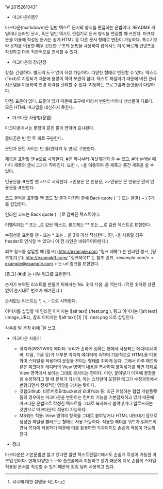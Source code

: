 "# 2015261043" 

- 마크다운이란?

마크다운(markdown)은 일반 텍스트 문서의 양식을 편집하는 문법이다. README 파일이나 온라인 문서, 혹은 일반 텍스트 편집기로 문서 양식을 편집할 때 쓰인다. 마크다운을 이용해 작성된 문서는 쉽게 HTML 등 다른 문서 형태로 변환이 가능하다. 특수기호와 문자를 이용한 매우 간단한 구조의 문법을 사용하여 웹에서도 더욱 빠르게 컨텐츠를 작성하고 더욱 직관적으로 인식할 수 있다.

- 마크다운의 장/단점

장점: 간결하다. 별도의 도구 없이 작성 가능하다. 다양한 형태로 변환할 수 있다. 텍스트(Text)로 저장되기 때문에 용량이 적어 보관이 쉽다. 텍스트 파일이기 때문에 버전 관리시스템을 이용하여 변경 이력을 관리할 수 있다. 지원하는 프로그램과 플랫폼이 다양하다.

단점: 표준이 없다. 표준이 없기 때문에 도구에 따라서 변환방식이나 생성물이 다르다. 모든 HTML 마크업을 대신하지 못한다.

- 마크다운 사용법(문법)

마크다운에서는 문장이 같은 줄에 연이어 표시된다.

줄바꿈은 빈 칸 두 개로 구분한다.

문단과 문단 사이는 빈 줄(엔터키 두 번)로 구분한다.

제목을 표현할 땐 #으로 시작한다. #은 하나부터 여섯개까지 쓸 수 있고, #이 늘어날 때마다 제목의 글씨 크기가 작아진다. 또한 -, =을 이용하여 큰 제목과 중간 제목을 쓸 수 있다.

인용문을 표현할 땐 >으로 시작한다. >인용문 은 인용문, >>인용문 은 인용문 안의 인용문을 표현한다.

코드 블럭을 표현할 땐 코드 첫 줄과 마지막 줄에 Back quote ( ` ) 또는 물결( ~ ) 3개를 삽입한다.

인라인 코드는 Back quote ( ` )로 감싸진 텍스트이다.

이탤릭체는 * 또는 _로 감싼 텍스트, 볼드체는 ** 또는 __로 감싼 텍스트로 표현한다.

수평선을 표현할 땐 - 또는 * 또는 _ 을 3개 이상 작성한다. (단, -을 사용할 경우 header로 인식할 수 있으니 이 전 라인은 비워두어야한다.)

외부 링크를 삽입할 때 [링크] (http://example.com "링크 제목") 는 인라인 링크, [링크1][1] [1]: http://example1.com/ "링크제목1" 는 참조 링크, <example.com/> < example@example.com > 는 url 링크를 표현한다.

[링크] (#id) 는 내부 링크를 표현한다.

순서가 부여된 리스트를 만들기 위해서는 No. 숫자 다음 .을 찍는다. (적힌 숫자랑 상관없이 순서대로 번호가 매겨진다.)

순서없는 리스트는 *, +, - 으로 시작한다.

이미지를 삽입할 때 인라인 이미지는 ![alt text] (/test.png ), 링크 이미지는 ![alt text] (image_URL), 참조 이미지는
![alt text][1]
[1]: /test.png 으로 삽입한다.

각주를 달 문장 뒤에 [^id]을 쓰고
[^id]: 각주에 대한 설명을 적는다.

- 마크다운 사용기
  - 이지윅(WSYWIG) 에디터: 우리가 흔하게 접하는 웹에서 사용되는 에디터(네이버, 다음, 구글 등)가 대부분 이지웍 에디터에 속하며 기본적으로 HTML을 이용하여 스타일을 적용하여 문장을 꾸미는 형태를 취하게 된다. 그래서 하루 패드와 같은 마크다운 에디터의 View 영역의 내용을 복사하여 붙여넣기를 하면 대체로 View 영역에서 보이는 그대로 복사되는 편이다. 다만, 붙여넣기 이후에 문장들을 수정하려고 할 때 문제가 되는데, 이는 스타일이 포함된 태그가 수정과정에서 변형되면서 전체적인 영향을 끼치는 탓이다.
  - 깃헙Github, 비트버킷Bitbucket과 요비Yobi 등: 최근 유행하는 협업 개발플랫폼의 경우에는 마크다운을 변환하는 컨버터 기능을 기본탑재하고 있기 때문에 마크다운 문법으로 작성한 텍스트를 그대로 복사해서 붙여넣거나 업로드하는 것만으로 마크다운의 적용이 가능하다.
  - MS워드 적용: View 영역의 항목을 그대로 붙여넣거나 HTML 내보내기 등으로 생성한 파일을 불러오는 형태로 사용 가능하다. 적용한 헤더를 워드가 읽어드리면서 목차에 적용하기 때문에 이를 활용하면 목차까지도 손쉽게 적용이 가능해진다.

- 정리

마크다운은 기본문법만 알고 있다면 일반 텍스트편집기에서도 손쉽게 작성이 가능한 마크업 언어다. 현재 다양한 도구와 플랫폼에서 지원하고 있기 때문에 더욱 손쉽게 스타일 적용된 문서를 작성할 수 있기 때문에 점점 널리 사용되고 있다. 

